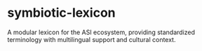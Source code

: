 # symbiotic-lexicon
A modular lexicon for the ASI ecosystem, providing standardized terminology with multilingual support and cultural context.
